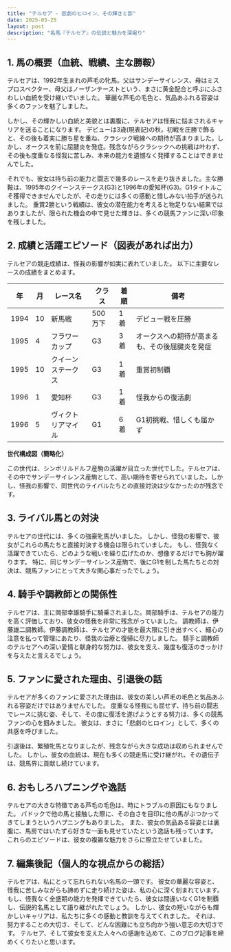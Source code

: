 ```yaml
---
title: "テルセア - 悲劇のヒロイン、その輝きと影"
date: 2025-05-25
layout: post
description: "名馬『テルセア』の伝説と魅力を深堀り"
---
```


## 1. 馬の概要（血統、戦績、主な勝鞍）

テルセアは、1992年生まれの芦毛の牝馬。父はサンデーサイレンス、母はミスプロスペクター、母父はノーザンテーストという、まさに黄金配合と呼ぶにふさわしい血統を受け継いでいました。  華麗な芦毛の毛色と、気品あふれる容姿は多くのファンを魅了しました。

しかし、その輝かしい血統と美貌とは裏腹に、テルセアは怪我に悩まされるキャリアを送ることになります。  デビューは3歳(現表記)の秋。初戦を圧勝で飾ると、その後も着実に勝ち星を重ね、クラシック戦線への期待が高まりました。しかし、オークスを前に屈腱炎を発症。残念ながらクラシックへの挑戦は叶わず、その後も度重なる怪我に苦しみ、本来の能力を遺憾なく発揮することはできませんでした。

それでも、彼女は持ち前の能力と闘志で幾多のレースを走り抜きました。主な勝鞍は、1995年のクイーンステークス(G3)と1996年の愛知杯(G3)。G1タイトルこそ獲得できませんでしたが、その走りには多くの感動と惜しみない拍手が送られました。  重賞2勝という戦績は、彼女の潜在能力を考えると物足りない結果ではありましたが、限られた機会の中で見せた輝きは、多くの競馬ファンに深い印象を残しました。

## 2. 成績と活躍エピソード（図表があれば出力）

テルセアの競走成績は、怪我の影響が如実に表れていました。  以下に主要なレースの成績をまとめます。

| 年 | 月 | レース名           | クラス | 着順 | 備考                               |
|---|----|--------------------|-------|-----|------------------------------------|
| 1994 | 10 | 新馬戦             | 500万下 | 1着 | デビュー戦を圧勝                              |
| 1995 | 4 |  フラワーカップ       | G3     | 3着 | オークスへの期待が高まるも、その後屈腱炎を発症 |
| 1995 | 10 | クイーンステークス   | G3     | 1着 | 重賞初制覇                               |
| 1996 | 1 |  愛知杯             | G3     | 1着 | 怪我からの復活劇                             |
| 1996 | 5 |  ヴィクトリアマイル | G1     | 6着 | G1初挑戦、惜しくも届かず                     |


**世代構成図（簡略化）**

この世代は、シンボリルドルフ産駒の活躍が目立った世代でした。テルセアは、その中でサンデーサイレンス産駒として、高い期待を寄せられていました。しかし、怪我の影響で、同世代のライバルたちとの直接対決は少なかったのが残念です。


## 3. ライバル馬との対決

テルセアの世代には、多くの強豪牝馬がいました。  しかし、怪我の影響で、彼女がこれらの馬たちと直接対決する機会は限られていました。  もし、怪我なく活躍できていたら、どのような戦いを繰り広げたのか、想像するだけでも胸が躍ります。 特に、同じサンデーサイレンス産駒で、後にG1を制した馬たちとの対決は、競馬ファンにとって大きな関心事だったでしょう。


## 4. 騎手や調教師との関係性

テルセアは、主に岡部幸雄騎手に騎乗されました。岡部騎手は、テルセアの能力を高く評価しており、彼女の怪我を非常に残念がっていました。  調教師は、伊藤雄二調教師。伊藤調教師は、テルセアの才能を最大限に引き出すべく、細心の注意を払って管理にあたり、怪我の治療と復帰に尽力しました。  騎手と調教師のテルセアへの深い愛情と献身的な努力は、彼女を支え、幾度も復活のきっかけを与えたと言えるでしょう。


## 5. ファンに愛された理由、引退後の話

テルセアが多くのファンに愛された理由は、彼女の美しい芦毛の毛色と気品あふれる容姿だけではありませんでした。  度重なる怪我にも屈せず、持ち前の闘志でレースに挑む姿、そして、その度に復活を遂げようとする努力は、多くの競馬ファンの心を掴みました。  彼女は、まさに「悲劇のヒロイン」として、多くの共感を呼びました。

引退後は、繁殖牝馬となりましたが、残念ながら大きな成功は収められませんでした。  しかし、彼女の血統は、現在も多くの競走馬に受け継がれ、その遺伝子は、競馬界に貢献し続けています。


## 6. おもしろハプニングや逸話

テルセアの大きな特徴である芦毛の毛色は、時にトラブルの原因にもなりました。  パドックで他の馬と接触した際に、その白さを目印に他の馬がぶつかってきてしまうというハプニングもありました。 また、彼女の気品ある容姿とは裏腹に、馬房ではいたずら好きな一面も見せていたという逸話も残っています。  これらのエピソードは、彼女の複雑な魅力をさらに際立たせていました。


## 7. 編集後記（個人的な視点からの総括）

テルセアは、私にとって忘れられない名馬の一頭です。  彼女の華麗な容姿と、怪我に苦しみながらも諦めずに走り続けた姿は、私の心に深く刻まれています。  もし、怪我なく全盛期の能力を発揮できていたら、彼女は間違いなくG1を制覇し、伝説的名馬として語り継がれたでしょう。  しかし、彼女の短いながらも輝かしいキャリアは、私たちに多くの感動と教訓を与えてくれました。  それは、努力することの大切さ、そして、どんな困難にも立ち向かう強い意志の大切さです。  テルセア、そして彼女を支えた人々への感謝を込めて、このブログ記事を締めくくりたいと思います。
